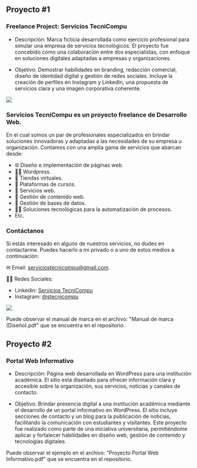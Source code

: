 
## Proyecto #1

### Freelance Project: Servicios TecniCompu

- Descripción: Marca ficticia desarrollada como ejercicio profesional para simular una empresa de servicios tecnológicos. El proyecto fue concebido como una colaboración entre dos especialistas, con enfoque en soluciones digitales adaptadas a empresas y organizaciones.

- Objetivo: Demostrar habilidades en branding, redacción comercial, diseño de identidad digital y gestión de redes sociales. Incluye la creación de perfiles en Instagram y LinkedIn, una propuesta de servicios clara y una imagen corporativa coherente.

<img src="https://i.imgur.com/7twc8Oz.png">

### Servicios TecniCompu es un proyecto freelance de Desarrollo Web. 

En el cual somos un par de profesionales especializados en brindar soluciones innovadoras y adaptadas a las necesidades de su empresa u organización. Contamos con una amplia gama de servicios que abarcan desde:
     
- 🌐 Diseño e implementación de páginas web.
- 👨‍💻 Wordpress.
- 🛒 Tiendas virtuales.
- 📐 Plataformas de cursos.
- 📶 Servicios web.
- 🔎 Gestión de contenido web.
- 🚀 Gestión de bases de datos.
- 👨‍💻 Soluciones tecnológicas para la automatización de procesos.
- Etc.

### Contáctanos
Si estás interesado en alguno de nuestros servicios, no dudes en contactarme. Puedes hacerlo a mi privado o a uno de estos medios a continuación:

    
✉ Email: serviciostecnicompu@gmail.com.

🙍‍♂️ Redes Sociales: 
- Linkedin: <a href="https://www.linkedin.com/company/tecnicompu/">Servicios TecniCompu</a> 
- Instagram: <a href="https://www.instagram.com/stecnicompu/">@stecnicompu</a> 

<img src="https://i.imgur.com/XQioFux.png">

Puede observar el manual de marca en el archivo: "Manual de marca (Diseño).pdf" que se encuentra en el repositorio.

## Proyecto #2

### Portal Web Informativo

- Descripción: Página web desarrollada en WordPress para una institución académica. El sitio está diseñado para ofrecer información clara y accesible sobre la organización, sus servicios, noticias y canales de contacto.

- Objetivo: Brindar presencia digital a una institución académica mediante el desarrollo de un portal informativo en WordPress. El sitio incluye secciones de contacto y un blog para la publicación de noticias, facilitando la comunicación con estudiantes y visitantes. Este proyecto fue realizado como parte de una iniciativa universitaria, permitiéndome aplicar y fortalecer habilidades en diseño web, gestión de contenido y tecnologías digitales.

Puede observar el ejemplo en el archivo: "Proyecto Portal Web Informativo.pdf" que se encuentra en el repositorio.